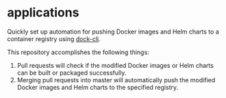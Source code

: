 # applications

Quickly set up automation for pushing Docker images and Helm charts to a container registry using [dock-cli](https://pypi.org/project/dock-cli/).

This repository accomplishes the following things:

1. Pull requests will check if the modified Docker images or Helm charts can be built or packaged successfully.
2. Merging pull requests into master will automatically push the modified Docker images and Helm charts to the specified registry.
